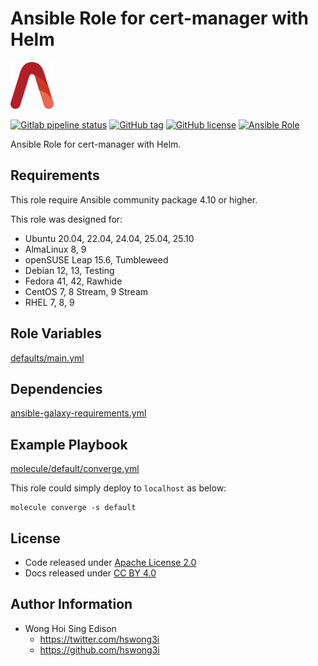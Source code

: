 # Ansible Role for cert-manager with Helm

<a href="https://alvistack.com" title="AlviStack" target="_blank"><img src="/alvistack.svg" height="75" alt="AlviStack"></a>

[![Gitlab pipeline status](https://img.shields.io/gitlab/pipeline/alvistack/ansible-role-helm_cert_manager/master)](https://gitlab.com/alvistack/ansible-role-helm_cert_manager/-/pipelines)
[![GitHub tag](https://img.shields.io/github/tag/alvistack/ansible-role-helm_cert_manager.svg)](https://github.com/alvistack/ansible-role-helm_cert_manager/tags)
[![GitHub license](https://img.shields.io/github/license/alvistack/ansible-role-helm_cert_manager.svg)](https://github.com/alvistack/ansible-role-helm_cert_manager/blob/master/LICENSE)
[![Ansible Role](https://img.shields.io/badge/galaxy-alvistack.helm_cert_manager-blue.svg)](https://galaxy.ansible.com/alvistack/helm_cert_manager)

Ansible Role for cert-manager with Helm.

## Requirements

This role require Ansible community package 4.10 or higher.

This role was designed for:

- Ubuntu 20.04, 22.04, 24.04, 25.04, 25.10
- AlmaLinux 8, 9
- openSUSE Leap 15.6, Tumbleweed
- Debian 12, 13, Testing
- Fedora 41, 42, Rawhide
- CentOS 7, 8 Stream, 9 Stream
- RHEL 7, 8, 9

## Role Variables

[defaults/main.yml](defaults/main.yml)

## Dependencies

[ansible-galaxy-requirements.yml](ansible-galaxy-requirements.yml)

## Example Playbook

[molecule/default/converge.yml](molecule/default/converge.yml)

This role could simply deploy to `localhost` as below:

    molecule converge -s default

## License

- Code released under [Apache License 2.0](LICENSE)
- Docs released under [CC BY 4.0](http://creativecommons.org/licenses/by/4.0/)

## Author Information

- Wong Hoi Sing Edison
  - <https://twitter.com/hswong3i>
  - <https://github.com/hswong3i>
